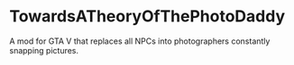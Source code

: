 # TowardsATheoryOfThePhotoDaddy
A mod for GTA V that replaces all NPCs into photographers constantly snapping pictures.
